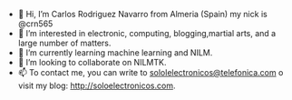 - 👋 Hi, I’m Carlos Rodriguez Navarro from Almeria (Spain) my nick is  @crn565
- 👀 I’m interested in electronic, computing, blogging,martial arts, and a large number of matters.
- 🌱 I’m currently learning machine learning and NILM.
- 💞️ I’m looking to collaborate on NILMTK.
- 📫 To contact me, you can write to sololelectronicos@telefonica.com o visit my blog: http://soloelectronicos.com.

<!---
crn565/crn565 is a ✨ special ✨ repository because its `README.md` (this file) appears on your GitHub profile.
You can click the Preview link to take a look at your changes.
--->
